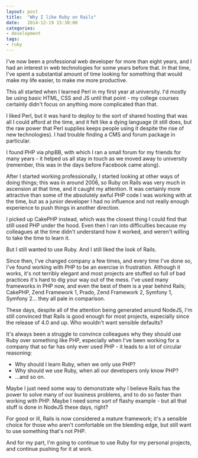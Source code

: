 ```yaml
---
layout: post
title:  "Why I like Ruby on Rails"
date:   2014-12-19 15:30:00
categories:
- development
tags:
- ruby
---
```

I've now been a professional web developer for more than eight years, and I had an interest
in web technologies for some years before that. In that time, I've spent a substantial amount
of time looking for something that would make my life easier, to make me more productive.

<!--more-->

This all started when I learned Perl in my first year at university. I'd mostly be using
basic HTML, CSS and JS until that point - my college courses certainly didn't focus on anything
more complicated than that.

I liked Perl, but it was hard to deploy to the sort of shared hosting that was all I could
afford at the time, and it felt like a dying language (it still does, but the raw power that
Perl supplies keeps people using it despite the rise of new technologies). I had trouble finding
a CMS and forum package in particular.

I found PHP via phpBB, with which I ran a small forum for my friends for many years - it helped
us all stay in touch as we moved away to university (remember, this was in the days before
Facebook came along).

After I started working professionally, I started looking at other ways of doing things; this was
in around 2006, so Ruby on Rails was very much in ascension at that time, and it caught my
attention. It was certainly more attractive than some of the absolutely awful PHP code I was working
with at the time, but as a junior developer I had no influence and not really enough experience to
push things in another direction.

I picked up CakePHP instead, which was the closest thing I could find that still used PHP under the
hood. Even then I ran into difficulties because my colleagues at the time didn't understand how it
worked, and weren't willing to take the time to learn it.

But I still wanted to use Ruby. And I still liked the look of Rails.

Since then, I've changed company a few times, and every time I've done so, I've found working with
PHP to be an exercise in frustration. Although it works, it's not terribly elegant and most projects
are stuffed so full of bad practices it's hard to dig your way out of the mess. I've used many
frameworks in PHP now, and even the best of them is a year behind Rails; CakePHP, Zend Framework 1,
Prado, Zend Framework 2, Symfony 1, Symfony 2... they all pale in comparison.

These days, despite all of the attention being generated around NodeJS, I'm still convinced that
Rails is good enough for most projects, especially since the release of 4.0 and up. Who wouldn't
want sensible defaults?

It's always been a struggle to convince colleagues why they should use Ruby over something like PHP,
especially when I've been working for a company that so far has only ever used PHP - it leads to
a lot of circular reasoning:

- Why should I learn Ruby, when we only use PHP?
- Why should we use Ruby, when all our developers only know PHP?
- ...and so on.

Maybe I just need some way to demonstrate why I believe Rails has the power to solve many of our
business problems, and to do so faster than working with PHP. Maybe I need some sort of flashy
example - but all that stuff is done in NodeJS these days, right?

For good or ill, Rails is now considered a mature framework; it's a sensible choice for those who
aren't comfortable on the bleeding edge, but still want to use something that's not PHP.

And for my part, I'm going to continue to use Ruby for my personal projects, and continue pushing
for it at work.
